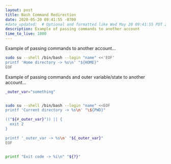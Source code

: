 ```yaml
---
layout: post
title: Bash Command Redirection
date: 2020-05-20 09:41:55 -0700
#date_updated:  # Optional and formatted like Wed May 20 09:41:55 PDT 2020 above
description: Example of passing commands to another account
time_to_live: 1800
---
```




Example of passing commands to another account...


```bash
sudo su --shell /bin/bash --login "name" <<'EOF'
printf 'Home directory -> %s\n' "${HOME}"
EOF
```


Example of passing commands and outer variable/state to another account...


```bash
_outer_var="something"


sudo su --shell /bin/bash --login "name" <<EOF
printf 'Current directory -> %s\n' "\${PWD}"

(("${#_outer_var}")) || {
  exit 2
}

printf '_outer_var -> %s\n' "${_outer_var}"
EOF


printf "Exit code -> %i\n" "${?}"
```
